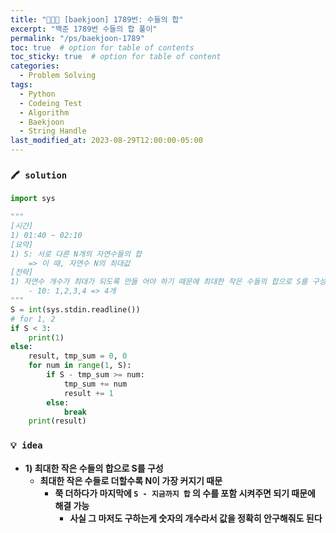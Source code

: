 ```yaml
---
title: "👩‍💻💵 [baekjoon] 1789번: 수들의 합"
excerpt: "백준 1789번 수들의 합 풀이"
permalink: "/ps/baekjoon-1789"
toc: true  # option for table of contents
toc_sticky: true  # option for table of content
categories:
  - Problem Solving
tags:
  - Python
  - Codeing Test
  - Algorithm
  - Baekjoon
  - String Handle
last_modified_at: 2023-08-29T12:00:00-05:00
---
```


### `🖍️ solution`

```python
import sys

"""
[시간]
1) 01:40 ~ 02:10
[요약]
1) S: 서로 다른 N개의 자연수들의 합
    => 이 때, 자연수 N의 최대값
[전략]
1) 자연수 개수가 최대가 되도록 만들 어야 하기 때문에 최대한 작은 수들의 합으로 S를 구성
    - 10: 1,2,3,4 => 4개
"""
S = int(sys.stdin.readline())
# for 1, 2
if S < 3:
    print(1)
else:
    result, tmp_sum = 0, 0
    for num in range(1, S):
        if S - tmp_sum >= num:
            tmp_sum += num
            result += 1
        else:
            break
    print(result)
```

### `💡 idea`

- **1) 최대한 작은 수들의 합으로 S를 구성**
    - **최대한 작은 수들로 더할수록 N이 가장 커지기 때문**
        - **쭉 더하다가 마지막에 `S - 지금까지 합` 의 수를 포함 시켜주면 되기 때문에 해결 가능**
            - **사실 그 마저도 구하는게 숫자의 개수라서 값을 정확히 안구해줘도 된다**